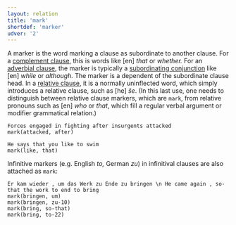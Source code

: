 ```yaml
---
layout: relation
title: 'mark'
shortdef: 'marker'
udver: '2'
---
```


A marker is the word marking a clause as subordinate to
another clause. For a [complement clause](ccomp), this is words like [en] _that_
or _whether._ For an [adverbial clause](advcl), the marker is typically a
[subordinating conjunction](../pos/SCONJ) like [en] _while_ or _although._ The marker is a dependent of the
subordinate clause head. In a [relative clause](../overview/complex-syntax.html), it is a normally uninflected word, which simply introduces a relative clause, such as [he] _še_. (In this last use, one needs to distinguish between relative clause markers, which are `mark`, from relative pronouns such as [en] _who_ or _that_, which fill a regular verbal argument or modifier grammatical relation.) 

~~~ sdparse
Forces engaged in fighting after insurgents attacked
mark(attacked, after)
~~~

~~~ sdparse
He says that you like to swim
mark(like, that)
~~~

Infinitive markers (e.g. English _to,_ German _zu_) in infinitival clauses are also attached as `mark`:

~~~ sdparse
Er kam wieder , um das Werk zu Ende zu bringen \n He came again , so-that the work to end to bring
mark(bringen, um)
mark(bringen, zu-10)
mark(bring, so-that)
mark(bring, to-22)
~~~
<!-- Interlanguage links updated Út zář 29 20:23:34 CEST 2020 -->
